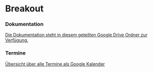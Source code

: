 # Breakout

### Dokumentation
[Die Dokumentation steht in diesem geteilten Google Drive Ordner zur Verfügung.](https://drive.google.com/drive/folders/0BxrKU1UsIJcwU1dISmtqVmFHeGM)


### Termine
[Übersicht über alle Termine als Google Kalender](https://www.google.com/calendar/embed?src=sdb0jlokhuiv7940jfu46p0l8o%40group.calendar.google.com&ctz=Europe/Berlin)
